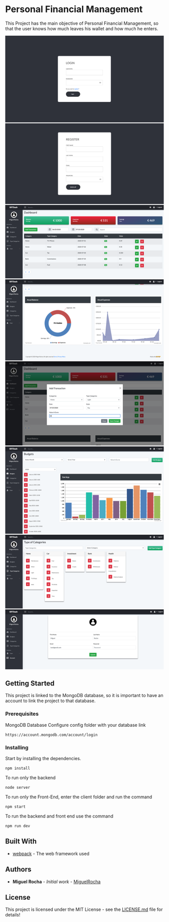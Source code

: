 # Personal Financial Management

This Project has the main objective of Personal Financial Management, so that the user knows how much leaves his wallet and how much he enters.

![](/public/login.png)
![](/public/register.png)
![](/public/dashboard1.png)
![](/public/dashboard2.png)
![](/public/dashboard3.png)
![](/public/budget.png)
![](/public/categories.png)
![](/public/account.png)

## Getting Started

This project is linked to the MongoDB database, so it is important to have an account to link the project to that database.

### Prerequisites

MongoDB Database
Configure config folder with your database link

```
https://account.mongodb.com/account/login
```

### Installing

Start by installing the dependencies.

```
npm install
```

To run only the backend

```
node server
```

To run only the Front-End, enter the client folder and run the command

```
npm start
```

To run the backend and front end use the command

```
npm run dev
```


## Built With

* [webpack](https://webpack.js.org/) - The web framework used


## Authors

* **Miguel Rocha** - *Initial work* - [MiguelRocha](https://github.com/amsrocha2020/)


## License

This project is licensed under the MIT License - see the [LICENSE.md](LICENSE.md) file for details!
